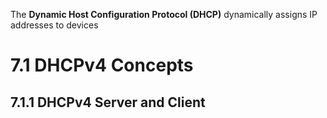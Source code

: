 The **Dynamic Host Configuration Protocol (DHCP)** dynamically assigns IP addresses to devices

# 7.1 DHCPv4 Concepts
## 7.1.1 DHCPv4 Server and Client
